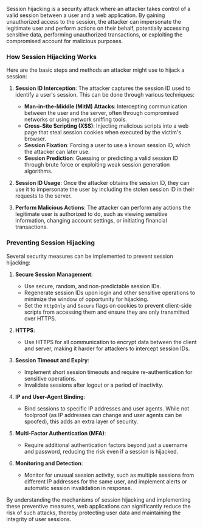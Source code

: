 
Session hijacking is a security attack where an attacker takes control of a valid session between a user and a web application. By gaining unauthorized access to the session, the attacker can impersonate the legitimate user and perform actions on their behalf, potentially accessing sensitive data, performing unauthorized transactions, or exploiting the compromised account for malicious purposes.

### How Session Hijacking Works

Here are the basic steps and methods an attacker might use to hijack a session:

1. **Session ID Interception**: The attacker captures the session ID used to identify a user's session. This can be done through various techniques:
   - **Man-in-the-Middle (MitM) Attacks**: Intercepting communication between the user and the server, often through compromised networks or using network sniffing tools.
   - **Cross-Site Scripting (XSS)**: Injecting malicious scripts into a web page that steal session cookies when executed by the victim's browser.
   - **Session Fixation**: Forcing a user to use a known session ID, which the attacker can later use.
   - **Session Prediction**: Guessing or predicting a valid session ID through brute force or exploiting weak session generation algorithms.

2. **Session ID Usage**: Once the attacker obtains the session ID, they can use it to impersonate the user by including the stolen session ID in their requests to the server.

3. **Perform Malicious Actions**: The attacker can perform any actions the legitimate user is authorized to do, such as viewing sensitive information, changing account settings, or initiating financial transactions.

### Preventing Session Hijacking

Several security measures can be implemented to prevent session hijacking:

1. **Secure Session Management**:
   - Use secure, random, and non-predictable session IDs.
   - Regenerate session IDs upon login and other sensitive operations to minimize the window of opportunity for hijacking.
   - Set the `HttpOnly` and `Secure` flags on cookies to prevent client-side scripts from accessing them and ensure they are only transmitted over HTTPS.

2. **HTTPS**:
   - Use HTTPS for all communication to encrypt data between the client and server, making it harder for attackers to intercept session IDs.

3. **Session Timeout and Expiry**:
   - Implement short session timeouts and require re-authentication for sensitive operations.
   - Invalidate sessions after logout or a period of inactivity.

4. **IP and User-Agent Binding**:
   - Bind sessions to specific IP addresses and user agents. While not foolproof (as IP addresses can change and user agents can be spoofed), this adds an extra layer of security.

5. **Multi-Factor Authentication (MFA)**:
   - Require additional authentication factors beyond just a username and password, reducing the risk even if a session is hijacked.

6. **Monitoring and Detection**:
   - Monitor for unusual session activity, such as multiple sessions from different IP addresses for the same user, and implement alerts or automatic session invalidation in response.

By understanding the mechanisms of session hijacking and implementing these preventive measures, web applications can significantly reduce the risk of such attacks, thereby protecting user data and maintaining the integrity of user sessions.